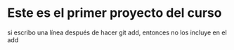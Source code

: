 # Este es el primer proyecto del curso

si escribo una línea después de hacer git add, entonces no los incluye en el add
